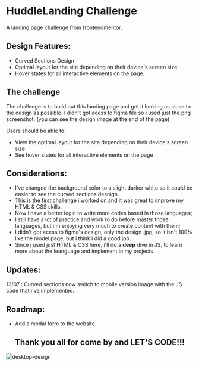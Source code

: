 # HuddleLanding Challenge
A landing page challenge from frontendmentor.

## Design Features:

- Curved Sections Design
- Optimal layout for the site depending on their device's screen size.
- Hover states for all interactive elements on the page.

## The challenge

The challenge is to build out this landing page and get it looking as close to the design as possible.
I didn't got acess to figma file so i used just the png screenshot. (you can see the design image at the end of the page)

Users should be able to: 

- View the optimal layout for the site depending on their device's screen size
- See hover states for all interactive elements on the page

## Considerations:
- I've changed the background color to a slight darker white so it could be easier to see the curved sections desnign.
- This is the first challenge i worked on and it was great to improve my HTML & CSS skills.
- Now i have a better logic to write more codes based in those languages;
- I still have a lot of practice and work to do before master those languages, but i'm enjoying very much to create content with them;
- I didn't got acess to figma's design, only the design .jpg, so it isn't 100% like the model page, but i think i did a good job.
- Since i used just HTML & CSS here, i'll do a **deep** dive in JS, to learn more about the leanguage and implement in my projects.

## Updates: 
13/07 : Curved sections now switch to mobile version image with the JS code that i've implemented.

## Roadmap:
- Add a modal form to the website.

<div align ="center">

## Thank you all for come by and **LET'S CODE!!!**

</div>

![desktop-design](https://user-images.githubusercontent.com/108237172/179079938-146ad542-a3d3-40c1-8378-015c9ffaae8f.jpg)

